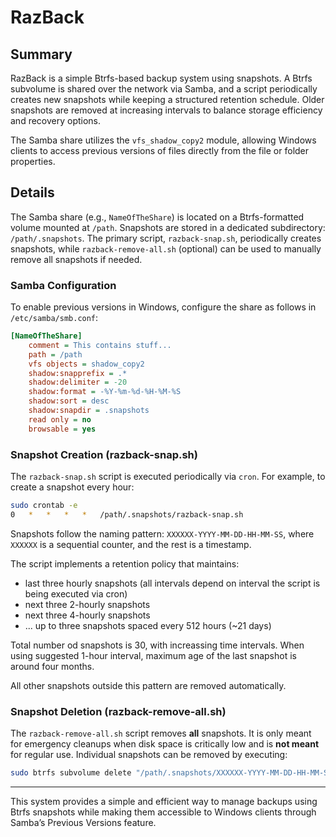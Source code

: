 # RazBack

## Summary
RazBack is a simple Btrfs-based backup system using snapshots. A Btrfs subvolume is shared over the network via Samba, and a script periodically creates new snapshots while keeping a structured retention schedule. Older snapshots are removed at increasing intervals to balance storage efficiency and recovery options.

The Samba share utilizes the `vfs_shadow_copy2` module, allowing Windows clients to access previous versions of files directly from the file or folder properties.

## Details
The Samba share (e.g., `NameOfTheShare`) is located on a Btrfs-formatted volume mounted at `/path`. Snapshots are stored in a dedicated subdirectory: `/path/.snapshots`. The primary script, `razback-snap.sh`, periodically creates snapshots, while `razback-remove-all.sh` (optional) can be used to manually remove all snapshots if needed.

### Samba Configuration
To enable previous versions in Windows, configure the share as follows in `/etc/samba/smb.conf`:

```ini
[NameOfTheShare]
    comment = This contains stuff...
    path = /path
    vfs objects = shadow_copy2
    shadow:snapprefix = .*
    shadow:delimiter = -20
    shadow:format = -%Y-%m-%d-%H-%M-%S
    shadow:sort = desc
    shadow:snapdir = .snapshots
    read only = no
    browsable = yes
```

### Snapshot Creation (razback-snap.sh)
The `razback-snap.sh` script is executed periodically via `cron`. For example, to create a snapshot every hour:

```sh
sudo crontab -e
0   *   *   *   *   /path/.snapshots/razback-snap.sh
```

Snapshots follow the naming pattern: `XXXXXX-YYYY-MM-DD-HH-MM-SS`, where `XXXXXX` is a sequential counter, and the rest is a timestamp.

The script implements a retention policy that maintains:
- last three hourly snapshots (all intervals depend on interval the script is being executed via cron)
- next three 2-hourly snapshots
- next three 4-hourly snapshots
- ... up to three snapshots spaced every 512 hours (~21 days)

Total number od snapshots is 30, with increassing time intervals. When using suggested 1-hour interval, maximum age of the last snapshot is around four months.  

All other snapshots outside this pattern are removed automatically.

### Snapshot Deletion (razback-remove-all.sh)
The `razback-remove-all.sh` script removes **all** snapshots. It is only meant for emergency cleanups when disk space is critically low and is **not meant** for regular use.
Individual snapshots can be removed by executing:
```sh
sudo btrfs subvolume delete "/path/.snapshots/XXXXXX-YYYY-MM-DD-HH-MM-SS"
```

---

This system provides a simple and efficient way to manage backups using Btrfs snapshots while making them accessible to Windows clients through Samba’s Previous Versions feature.

